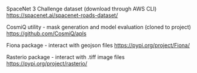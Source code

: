 SpaceNet 3 Challenge dataset (download through AWS CLI)
https://spacenet.ai/spacenet-roads-dataset/

CosmiQ utility - mask generation and model evaluation (cloned to project)
https://github.com/CosmiQ/apls

Fiona package - interact with geojson files
https://pypi.org/project/Fiona/

Rasterio package - interact with .tiff image files
https://pypi.org/project/rasterio/